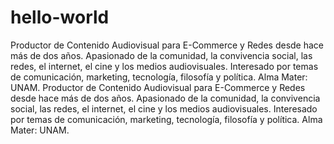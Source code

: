 # hello-world
Productor de Contenido Audiovisual para E-Commerce y Redes desde hace más de dos años. Apasionado de la comunidad, la convivencia social, las redes, el internet, el cine y los medios audiovisuales. Interesado por temas de comunicación, marketing, tecnología, filosofía y política. Alma Mater: UNAM.
Productor de Contenido Audiovisual para E-Commerce y Redes desde hace más de dos años. Apasionado de la comunidad, la convivencia social, las redes, el internet, el cine y los medios audiovisuales. Interesado por temas de comunicación, marketing, tecnología, filosofía y política. Alma Mater: UNAM.
